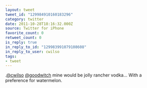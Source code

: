 ```yaml
---
layout: tweet
tweet_id: "129984910160183296"
category: twitter
date: 2011-10-28T18:16:32.000Z
source: Twitter for iPhone
favorite_count: 0
retweet_count: 0
is_reply: true
in_reply_to_id: "129983991079108608"
in_reply_to_user: cwilso
tags:
- tweet
---
```


.[@cwilso](https://twitter.com/@cwilso) [@goodwitch](https://twitter.com/@goodwitch) mine would be jolly rancher vodka... With a preference for watermelon.
